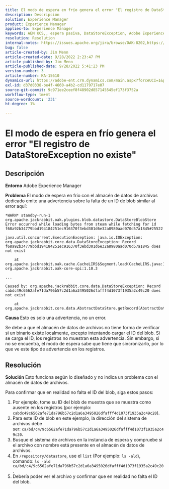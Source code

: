 ```yaml
---
title: El modo de espera en frío genera el error "El registro de DataStoreException no existe"
description: Descripción
solution: Experience Manager
product: Experience Manager
applies-to: Experience Manager
keywords: AEM KCS,, espera pasiva, DataStoreException, Adobe Experience Manager, el registro no existe, error, advertencia, advertencia
resolution: Resolution
internal-notes: https://issues.apache.org/jira/browse/OAK-8202,https://jira.corp.adobe.com/browse/GRANITE-11668
bug: false
article-created-by: Jim Menn
article-created-date: 9/28/2022 2:23:47 PM
article-published-by: Jim Menn
article-published-date: 9/28/2022 5:41:23 PM
version-number: 3
article-number: KA-15610
dynamics-url: https://adobe-ent.crm.dynamics.com/main.aspx?forceUCI=1&pagetype=entityrecord&etn=knowledgearticle&id=5e521024-393f-ed11-9db1-0022480866ad
exl-id: d37d0338-be4f-4660-a4b2-cd1179717e07
source-git-commit: 9c971ee2ceef8f48902d857145545ef173f3752a
workflow-type: tm+mt
source-wordcount: '231'
ht-degree: 1%

---
```


# El modo de espera en frío genera el error &quot;El registro de DataStoreException no existe&quot;

## Descripción


<b>Entorno</b>
Adobe Experience Manager

<b>Problema</b>
El modo de espera en frío con el almacén de datos de archivos dedicado emite una advertencia sobre la falta de un ID de blob similar al error aquí:


```
*WARN* standby-run-1 org.apache.jackrabbit.oak.plugins.blob.datastore.DataStoreBlobStore Error occurred while loading bytes from steam while fetching for id f68a92b34779bbd194184251ec916370f3ebd301d6e32a8980aad070d57a1845#25522

java.util.concurrent.ExecutionException: java.io.IOException: org.apache.jackrabbit.core.data.DataStoreException: Record f68a92b34779bbd194184251ec916370f3ebd301d6e32a8980aad070d57a1845 does not exist

    at org.apache.jackrabbit.oak.cache.CacheLIRS$Segment.load(CacheLIRS.java:1017) org.apache.jackrabbit.oak-core-spi:1.10.3

...

Caused by: org.apache.jackrabbit.core.data.DataStoreException: Record cabdc49c6562afe71da796b57c2d1a6a3495026dfafff4d1073f1935a2c49c20 does not exist

    at org.apache.jackrabbit.core.data.AbstractDataStore.getRecord(AbstractDataStore.java:59)
```


<b>Causa</b>
Esto es solo una advertencia, no un error.

Se debe a que el almacén de datos de archivos no tiene forma de verificar si un binario existe localmente, excepto intentando cargar el ID del blob.
Si se carga el ID, los registros no muestran esta advertencia.
Sin embargo, si no se encuentra, el modo de espera sabe que tiene que sincronizarlo, por lo que ve este tipo de advertencia en los registros.


## Resolución


<b>Solución</b>
Esto funciona según lo diseñado y no indica un problema con el almacén de datos de archivos.

Para confirmar que en realidad no falta el ID del blob, siga estos pasos:

1. Por ejemplo, tome su ID del blob de muestra que se muestra como ausente en los registros (por ejemplo: `cabdc49c6562afe71da796b57c2d1a6a3495026dfafff4d1073f1935a2c49c20`).
2. Para este ID de blob en este ejemplo, la dirección del sistema de archivos debe ser: `ca/bd/c4/9c6562afe71da796b57c2d1a6a3495026dfafff4d1073f1935a2c49c20`.
3. Busque el sistema de archivos en la instancia de espera y compruebe si el archivo con nombre está presente en el almacén de datos de archivos.
4. En `/repository/datastore`, use el `list` (Por ejemplo: `ls -ald`), comando: `ls -ald ca/bd/c4/9c6562afe71da796b57c2d1a6a3495026dfafff4d1073f1935a2c49c20`.
5. Debería poder ver el archivo y confirmar que en realidad no falta el ID del blob.
